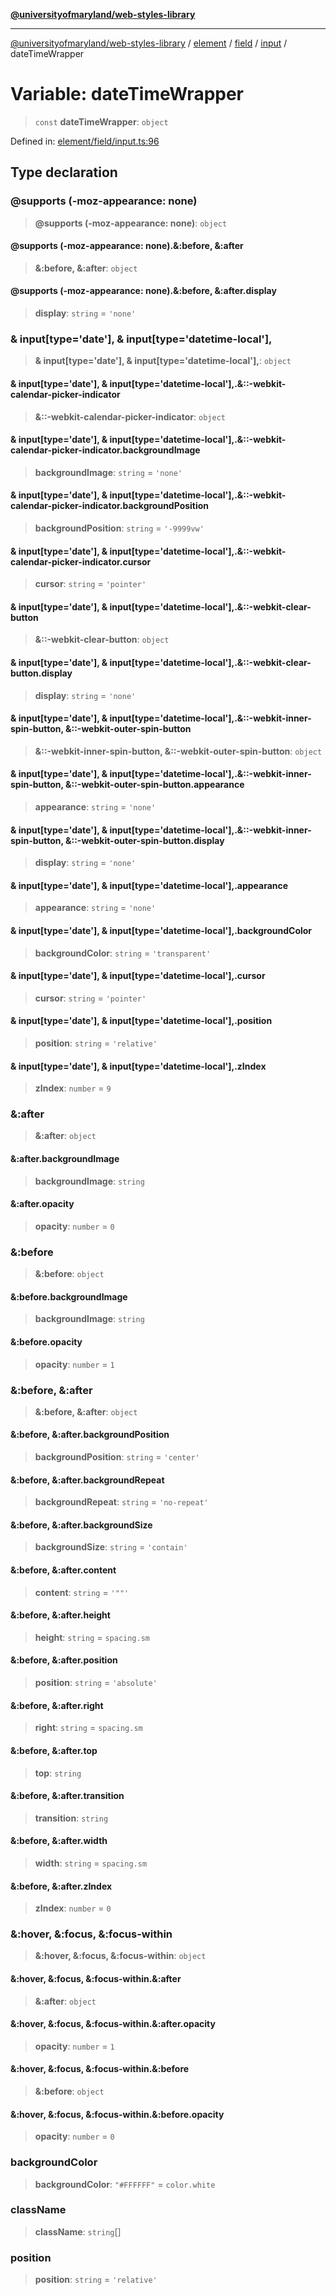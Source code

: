 [**@universityofmaryland/web-styles-library**](../../../../../../README.md)

***

[@universityofmaryland/web-styles-library](../../../../../../README.md) / [element](../../../../../README.md) / [field](../../../README.md) / [input](../README.md) / dateTimeWrapper

# Variable: dateTimeWrapper

> `const` **dateTimeWrapper**: `object`

Defined in: [element/field/input.ts:96](https://github.com/UMD-Digital/design-system/blob/7fa144f196ef5f0ef2b372670136735f5a5c9236/packages/styles/source/element/field/input.ts#L96)

## Type declaration

### @supports (-moz-appearance: none)

> **@supports (-moz-appearance: none)**: `object`

#### @supports (-moz-appearance: none).&:before, &:after

> **&:before, &:after**: `object`

#### @supports (-moz-appearance: none).&:before, &:after.display

> **display**: `string` = `'none'`

### & input\[type='date'\], & input\[type='datetime-local'\],

> **& input\[type='date'\], & input\[type='datetime-local'\],**: `object`

#### & input\[type='date'\], & input\[type='datetime-local'\],.&::-webkit-calendar-picker-indicator

> **&::-webkit-calendar-picker-indicator**: `object`

#### & input\[type='date'\], & input\[type='datetime-local'\],.&::-webkit-calendar-picker-indicator.backgroundImage

> **backgroundImage**: `string` = `'none'`

#### & input\[type='date'\], & input\[type='datetime-local'\],.&::-webkit-calendar-picker-indicator.backgroundPosition

> **backgroundPosition**: `string` = `'-9999vw'`

#### & input\[type='date'\], & input\[type='datetime-local'\],.&::-webkit-calendar-picker-indicator.cursor

> **cursor**: `string` = `'pointer'`

#### & input\[type='date'\], & input\[type='datetime-local'\],.&::-webkit-clear-button

> **&::-webkit-clear-button**: `object`

#### & input\[type='date'\], & input\[type='datetime-local'\],.&::-webkit-clear-button.display

> **display**: `string` = `'none'`

#### & input\[type='date'\], & input\[type='datetime-local'\],.&::-webkit-inner-spin-button, &::-webkit-outer-spin-button

> **&::-webkit-inner-spin-button, &::-webkit-outer-spin-button**: `object`

#### & input\[type='date'\], & input\[type='datetime-local'\],.&::-webkit-inner-spin-button, &::-webkit-outer-spin-button.appearance

> **appearance**: `string` = `'none'`

#### & input\[type='date'\], & input\[type='datetime-local'\],.&::-webkit-inner-spin-button, &::-webkit-outer-spin-button.display

> **display**: `string` = `'none'`

#### & input\[type='date'\], & input\[type='datetime-local'\],.appearance

> **appearance**: `string` = `'none'`

#### & input\[type='date'\], & input\[type='datetime-local'\],.backgroundColor

> **backgroundColor**: `string` = `'transparent'`

#### & input\[type='date'\], & input\[type='datetime-local'\],.cursor

> **cursor**: `string` = `'pointer'`

#### & input\[type='date'\], & input\[type='datetime-local'\],.position

> **position**: `string` = `'relative'`

#### & input\[type='date'\], & input\[type='datetime-local'\],.zIndex

> **zIndex**: `number` = `9`

### &:after

> **&:after**: `object`

#### &:after.backgroundImage

> **backgroundImage**: `string`

#### &:after.opacity

> **opacity**: `number` = `0`

### &:before

> **&:before**: `object`

#### &:before.backgroundImage

> **backgroundImage**: `string`

#### &:before.opacity

> **opacity**: `number` = `1`

### &:before, &:after

> **&:before, &:after**: `object`

#### &:before, &:after.backgroundPosition

> **backgroundPosition**: `string` = `'center'`

#### &:before, &:after.backgroundRepeat

> **backgroundRepeat**: `string` = `'no-repeat'`

#### &:before, &:after.backgroundSize

> **backgroundSize**: `string` = `'contain'`

#### &:before, &:after.content

> **content**: `string` = `'""'`

#### &:before, &:after.height

> **height**: `string` = `spacing.sm`

#### &:before, &:after.position

> **position**: `string` = `'absolute'`

#### &:before, &:after.right

> **right**: `string` = `spacing.sm`

#### &:before, &:after.top

> **top**: `string`

#### &:before, &:after.transition

> **transition**: `string`

#### &:before, &:after.width

> **width**: `string` = `spacing.sm`

#### &:before, &:after.zIndex

> **zIndex**: `number` = `0`

### &:hover, &:focus, &:focus-within

> **&:hover, &:focus, &:focus-within**: `object`

#### &:hover, &:focus, &:focus-within.&:after

> **&:after**: `object`

#### &:hover, &:focus, &:focus-within.&:after.opacity

> **opacity**: `number` = `1`

#### &:hover, &:focus, &:focus-within.&:before

> **&:before**: `object`

#### &:hover, &:focus, &:focus-within.&:before.opacity

> **opacity**: `number` = `0`

### backgroundColor

> **backgroundColor**: `"#FFFFFF"` = `color.white`

### className

> **className**: `string`[]

### position

> **position**: `string` = `'relative'`
